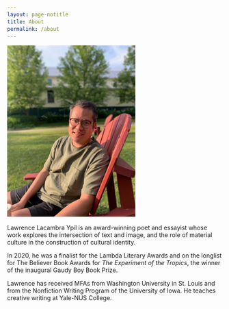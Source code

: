 ```yaml
---
layout: page-notitle
title: About
permalink: /about
---
```


<img src="/assets/images/main.jpg" alt="Lawrence Ypil" width="300" />

Lawrence Lacambra Ypil is an award-winning poet and essayist whose work explores the intersection of text and image, and the role of material culture in the construction of cultural identity.

In 2020, he was a finalist for the Lambda Literary Awards and on the longlist for The Believer Book Awards for *The Experiment of the Tropics*, the winner of the inaugural Gaudy Boy Book Prize.

Lawrence has received MFAs from Washington University in St. Louis and from the Nonfiction Writing Program of the University of Iowa. He teaches creative writing at Yale-NUS College.
